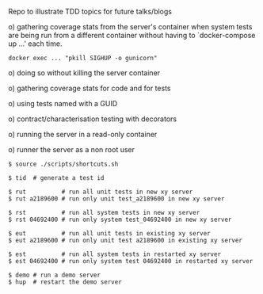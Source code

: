 
Repo to illustrate TDD topics for future talks/blogs

o) gathering coverage stats from the server's container
   when system tests are being run from a different container
   without having to `docker-compose up ...' each time.
   ```
   docker exec ... "pkill SIGHUP -o gunicorn"
   ```

o) doing so without killing the server container

o) gathering coverage stats for code and for tests

o) using tests named with a GUID

o) contract/characterisation testing with decorators

o) running the server in a read-only container

o) runner the server as a non root user

```
$ source ./scripts/shortcuts.sh

$ tid  # generate a test id

$ rut          # run all unit tests in new xy server
$ rut a2189600 # run only unit test_a2189600 in new xy server

$ rst          # run all system tests in new xy server
$ rst 04692400 # run only system test_04692400 in new xy server

$ eut          # run all unit tests in existing xy server
$ eut a2189600 # run only unit test a2189600 in existing xy server

$ est          # run all system tests in restarted xy server
$ est 04692400 # run only system test 04692400 in restarted xy server

$ demo # run a demo server 
$ hup  # restart the demo server
```
